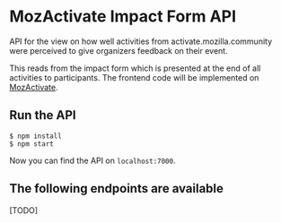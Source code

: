 # MozActivate Impact Form API
API for the view on how well activities from activate.mozilla.community were perceived to give organizers feedback on their event.

This reads from the impact form which is presented at the end of all activities to participants. The frontend code will be implemented on [MozActivate](https://activate.mozilla.community).

## Run the API

```
$ npm install
$ npm start
```

Now you can find the API on ```localhost:7000```.

## The following endpoints are available
[TODO]
